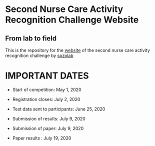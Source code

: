 # Second Nurse Care Activity Recognition Challenge Website

## From lab to field

This is the repository for the [website](abc-research.github.io/nurse2020) of the second nurse care activity recognition challenge by [sozolab](sozolab.jp)

# IMPORTANT DATES

- Start of competition:                  May 1, 2020

- Registration closes:                     July 2, 2020

- Test data sent to participants:  June 25, 2020

- Submission of results:                 July 9, 2020

- Submission of paper:                  July 9, 2020

- Paper results               :                July 19, 2020
